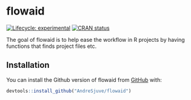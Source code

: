 
<!-- README.md is generated from README.Rmd. Please edit that file -->

# flowaid

<!-- badges: start -->

[![Lifecycle:
experimental](https://img.shields.io/badge/lifecycle-experimental-orange.svg)](https://lifecycle.r-lib.org/articles/stages.html#experimental)
[![CRAN
status](https://www.r-pkg.org/badges/version/flowaid)](https://CRAN.R-project.org/package=flowaid)
<!-- badges: end -->

The goal of flowaid is to help ease the workflow in R projects by having
functions that finds project files etc.

## Installation

You can install the Github version of flowaid from
[GitHub](https://github.com/AndreSjuve/texaid) with:

``` r
devtools::install_github("AndreSjuve/flowaid")
```
